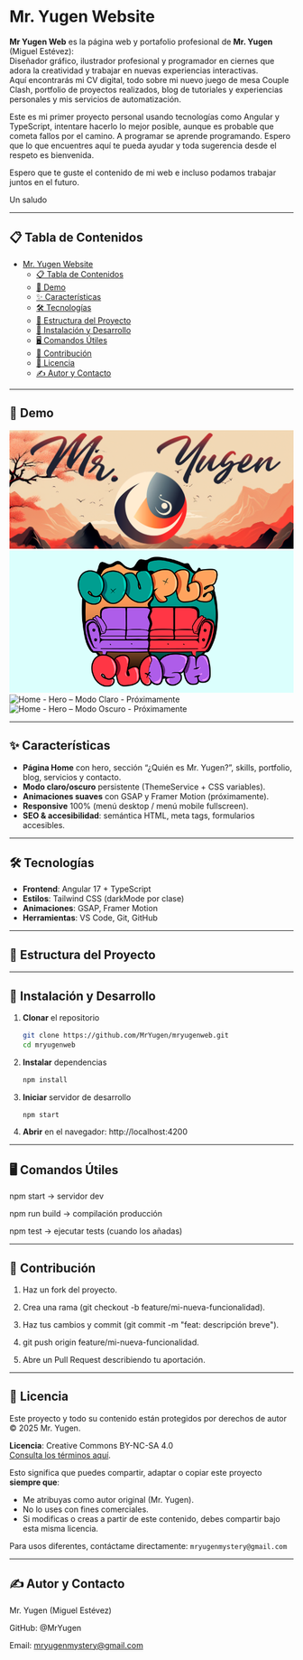 # Mr. Yugen Website

**Mr Yugen Web** es la página web y portafolio profesional de **Mr. Yugen** (Miguel Estévez):  
Diseñador gráfico, ilustrador profesional y programador en ciernes que adora la creatividad y trabajar en nuevas experiencias interactivas.  
Aquí encontrarás mi CV digital, todo sobre mi nuevo juego de mesa Couple Clash, portfolio de proyectos realizados, blog de tutoriales y experiencias personales y mis servicios de automatización.

Este es mi primer proyecto personal usando tecnologías como Angular y TypeScript, intentare hacerlo lo mejor posible, aunque es probable que cometa fallos por el camino. A programar se aprende programando. Espero que lo que encuentres aquí te pueda ayudar y toda sugerencia desde el respeto es bienvenida.

Espero que te guste el contenido de mi web e incluso podamos trabajar juntos en el futuro. 

Un saludo

---

## 📋 Tabla de Contenidos

- [Mr. Yugen Website](#mr-yugen-website)
  - [📋 Tabla de Contenidos](#-tabla-de-contenidos)
  - [🎥 Demo](#-demo)
  - [✨ Características](#-características)
  - [🛠 Tecnologías](#-tecnologías)
  - [📂 Estructura del Proyecto](#-estructura-del-proyecto)
  - [🚀 Instalación y Desarrollo](#-instalación-y-desarrollo)
  - [🖥 Comandos Útiles](#-comandos-útiles)
  - [🤝 Contribución](#-contribución)
  - [📄 Licencia](#-licencia)
  - [✍️ Autor y Contacto](#️-autor-y-contacto)

---

## 🎥 Demo

![Mr. Yugen Logo](/src/docs/screenshots/mryugen-logo.png) 
![Couple Clash Logo](/src/docs/screenshots/couple-clash-logo.png) 
![Home - Hero – Modo Claro - Próximamente](/mryugenweb/src/docs/screenshots/Home%20-%20Hero%20-%20claro.png)  
![Home - Hero – Modo Oscuro - Próximamente](/mryugenweb/src/docs/screenshots/Home%20-%20Hero%20-%20oscuro.png)  

---

## ✨ Características

- **Página Home** con hero, sección “¿Quién es Mr. Yugen?”, skills, portfolio, blog, servicios y contacto.  
- **Modo claro/oscuro** persistente (ThemeService + CSS variables).  
- **Animaciones suaves** con GSAP y Framer Motion (próximamente).  
- **Responsive** 100% (menú desktop / menú mobile fullscreen).  
- **SEO & accesibilidad**: semántica HTML, meta tags, formularios accesibles.  

---

## 🛠 Tecnologías

- **Frontend**: Angular 17 + TypeScript  
- **Estilos**: Tailwind CSS (darkMode por clase)  
- **Animaciones**: GSAP, Framer Motion  
- **Herramientas**: VS Code, Git, GitHub  

---

## 📂 Estructura del Proyecto

---

## 🚀 Instalación y Desarrollo

1. **Clonar** el repositorio  
   ```bash
   git clone https://github.com/MrYugen/mryugenweb.git
   cd mryugenweb

2. **Instalar** dependencias
   ```bash
   npm install

3. **Iniciar** servidor de desarrollo
   ```bash
   npm start

4. **Abrir** en el navegador: http://localhost:4200

---

## 🖥 Comandos Útiles

npm start → servidor dev

npm run build → compilación producción

npm test → ejecutar tests (cuando los añadas)

---

## 🤝 Contribución

1. Haz un fork del proyecto.

2. Crea una rama (git checkout -b feature/mi-nueva-funcionalidad).

3. Haz tus cambios y commit (git commit -m "feat: descripción breve").

4. git push origin feature/mi-nueva-funcionalidad.

5. Abre un Pull Request describiendo tu aportación.

---

## 📄 Licencia

Este proyecto y todo su contenido están protegidos por derechos de autor © 2025 Mr. Yugen.

**Licencia**: Creative Commons BY-NC-SA 4.0  
[Consulta los términos aquí](https://creativecommons.org/licenses/by-nc-sa/4.0/deed.es).

Esto significa que puedes compartir, adaptar o copiar este proyecto **siempre que**:

- Me atribuyas como autor original (Mr. Yugen).
- No lo uses con fines comerciales.
- Si modificas o creas a partir de este contenido, debes compartir bajo esta misma licencia.

Para usos diferentes, contáctame directamente: `mryugenmystery@gmail.com`

---

## ✍️ Autor y Contacto

Mr. Yugen (Miguel Estévez)

GitHub: @MrYugen

Email: mryugenmystery@gmail.com